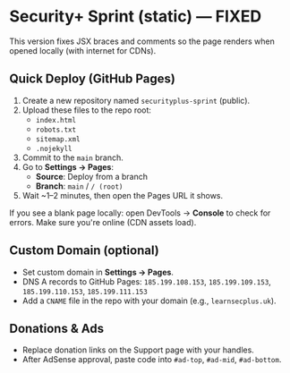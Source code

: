 # Security+ Sprint (static) — FIXED

This version fixes JSX braces and comments so the page renders when opened locally (with internet for CDNs).

## Quick Deploy (GitHub Pages)

1. Create a new repository named `securityplus-sprint` (public).
2. Upload these files to the repo root:
   - `index.html`
   - `robots.txt`
   - `sitemap.xml`
   - `.nojekyll`
3. Commit to the `main` branch.
4. Go to **Settings → Pages**:
   - **Source**: Deploy from a branch
   - **Branch**: `main` / `/ (root)`
5. Wait ~1–2 minutes, then open the Pages URL it shows.

If you see a blank page locally: open DevTools → **Console** to check for errors. Make sure you're online (CDN assets load).

## Custom Domain (optional)

- Set custom domain in **Settings → Pages**.
- DNS A records to GitHub Pages: `185.199.108.153`, `185.199.109.153`, `185.199.110.153`, `185.199.111.153`
- Add a `CNAME` file in the repo with your domain (e.g., `learnsecplus.uk`).

## Donations & Ads

- Replace donation links on the Support page with your handles.
- After AdSense approval, paste code into `#ad-top`, `#ad-mid`, `#ad-bottom`.

